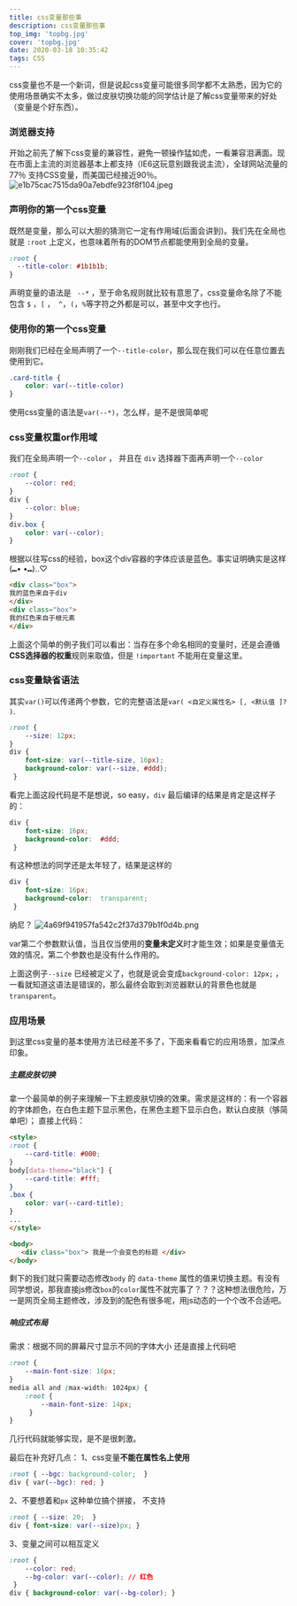 ```yaml
---
title: css变量那些事
description: css变量那些事
top_img: 'topbg.jpg'
cover: 'topbg.jpg'
date: 2020-03-18 10:35:42
tags: CSS
---
```



  css变量也不是一个新词，但是说起css变量可能很多同学都不太熟悉，因为它的使用场景确实不太多，做过皮肤切换功能的同学估计是了解css变量带来的好处（变量是个好东西）。
   
   
###  浏览器支持  
   开始之前先了解下css变量的兼容性，避免一顿操作猛如虎，一看兼容泪满面。现在市面上主流的浏览器基本上都支持（IE6这玩意别跟我说主流），全球网站流量的 77％ 支持CSS变量，而美国已经接近90％。
   ![e1b75cac7515da90a7ebdfe923f8f104.jpeg](./Screenshot0119-1141.jpg)
   
   

### 声明你的第一个css变量
既然是变量，那么可以大胆的猜测它一定有作用域(后面会讲到)。我们先在全局也就是 `:root`  上定义，也意味着所有的DOM节点都能使用到全局的变量。
```css
:root {
  --title-color: #1b1b1b;  
}
```
声明变量的语法是 ` --*` ，至于命名规则就比较有意思了，css变量命名除了不能包含 `$` ，`[` ，` ^`，`(`，`%`等字符之外都是可以，甚至中文字也行。


### 使用你的第一个css变量
刚刚我们已经在全局声明了一个`--title-color`，那么现在我们可以在任意位置去使用到它。
```css
.card-title {
    color: var(--title-color)
}
```
 使用css变量的语法是`var(--*)`，怎么样，是不是很简单呢
 
 
 ### css变量权重or作用域
 我们在全局声明一个`--color` ， 并且在 `div` 选择器下面再声明一个`--color`
```css
:root { 
    --color: red;
}
div {
    --color: blue;
}
div.box {
    color: var(--color);
}
```
根据以往写css的经验，box这个div容器的字体应该是蓝色。事实证明确实是这样(⑉• •⑉)‥♡
```html
<div class="box">
我的蓝色来自于div
</div>
<div class="box">
我的红色来自于根元素
</div>
```
上面这个简单的例子我们可以看出：当存在多个命名相同的变量时，还是会遵循**CSS选择器的权重**规则来取值，但是 `!important`  不能用在变量这里。


### css变量缺省语法
其实` var() `可以传递两个参数，它的完整语法是`var( <自定义属性名> [, <默认值 ]? )`.
```css
:root { 
    --size: 12px;
}
div {
    font-size: var(--title-size, 16px); 
    background-color: var(--size, #ddd);
 }
```
看完上面这段代码是不是想说，so easy，`div` 最后编译的结果是肯定是这样子的：
```css
div {
    font-size: 16px; 
    background-color:  #ddd;
 }
```
有这种想法的同学还是太年轻了，结果是这样的
```css
div {
    font-size: 16px; 
    background-color:  transparent;
 }
```
纳尼？
![4a69f941957fa542c2f37d379b1f0d4b.png](./question.png)


var第二个参数默认值，当且仅当使用的**变量未定义**时才能生效；如果是变量值无效的情况，第二个参数也是没有什么作用的。

上面这例子`--size` 已经被定义了，也就是说会变成`background-color: 12px;` ，一看就知道这语法是错误的，那么最终会取到浏览器默认的背景色也就是`transparent`。

 ### 应用场景
到这里css变量的基本使用方法已经差不多了，下面来看看它的应用场景，加深点印象。
##### 主题皮肤切换
拿一个最简单的例子来理解一下主题皮肤切换的效果。需求是这样的：有一个容器的字体颜色，在白色主题下显示黑色，在黑色主题下显示白色，默认白皮肤（够简单吧）；
直接上代码：
```html
<style>
:root {
    --card-title: #000;
}
body[data-theme="black"] {
    --card-title: #fff;
}
.box {
    color: var(--card-title);
}
...
</style>

<body>
   <div class="box"> 我是一个会变色的标题 </div>
</body>
```
剩下的我们就只需要动态修改`body` 的 `data-theme` 属性的值来切换主题。有没有同学想说，那我直接js修改`box`的`color`属性不就完事了？？？这种想法很危险，万一是网页全局主题修改，涉及到的配色有很多呢，用js动态的一个个改不合适吧。

##### 响应式布局
需求：根据不同的屏幕尺寸显示不同的字体大小
还是直接上代码吧
```css
:root { 
    --main-font-size: 16px; 
} 
media all and (max-width: 1024px) {
    :root { 
        --main-font-size: 14px;
     } 
}
```
几行代码就能够实现，是不是很刺激。



最后在补充好几点：
1、css变量**不能在属性名上使用**
```css
:root { --bgc: background-color;  }
div { var(--bgc): red; }
```
2、不要想着和`px` 这种单位搞个拼接， 不支持
```css
:root { --size: 20;  }
div { font-size: var(--size)px; }
```
3、变量之间可以相互定义
```css
:root { 
    --color: red;
    --bg-color: var(--color); // 红色
 }
div { background-color: var(--bg-color); } 
```

<div class="aplayer no-destroy" data-id="热门" data-server="tencent" data-type="search" data-fixed="true" data-mini="true" data-listFolded="false" data-order="random" data-preload="none" data-autoplay="true" muted></div>


